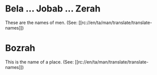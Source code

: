 # Bela ... Jobab ... Zerah

These are the names of men. (See: [[rc://en/ta/man/translate/translate-names]])

# Bozrah

This is the name of a place. (See: [[rc://en/ta/man/translate/translate-names]])


